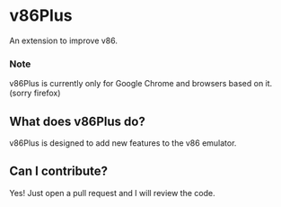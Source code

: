 # v86Plus
An extension to improve v86.


### Note
v86Plus is currently only for Google Chrome and browsers based on it. (sorry firefox)

## What does v86Plus do?
v86Plus is designed to add new features to the v86 emulator.

## Can I contribute?
Yes! Just open a pull request and I will review the code.
